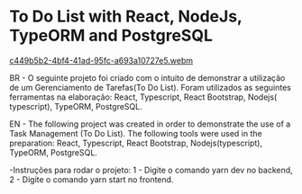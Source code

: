 # To Do List with React, NodeJs, TypeORM and PostgreSQL

[c449b5b2-4bf4-41ad-95fc-a693a10727e5.webm](https://user-images.githubusercontent.com/84644987/178664540-0fd30111-5b4f-45c3-a7d4-a5e524e4861d.webm)


BR - O seguinte projeto foi criado com o intuito de demonstrar a utilização de um Gerenciamento de Tarefas(To Do List). Foram utilizados as seguintes ferramentas na elaboração:
React, Typescript, React Bootstrap, Nodejs( typescript), TypeORM, PostgreSQL.


EN - The following project was created in order to demonstrate the use of a Task Management (To Do List). The following tools were used in the preparation:
React, Typescript, React Bootstrap, Nodejs(typescript), TypeORM, PostgreSQL.

-Instruções para rodar o projeto:
1 - Digite o comando yarn dev no backend,
2 - Digite o comando yarn start no frontend.
